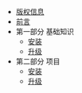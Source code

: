 <!-- docs/_sidebar.md -->
* [版权信息](/README.md)
* [前言](/docs/前言.md)
* 第一部分 基础知识
  * [安装](/docs/安装.md)
  * [升级](/docs/升级.md)
* 第二部分 项目
  * [安装](/docs/安装.md)
  * [升级](/docs/升级.md)
